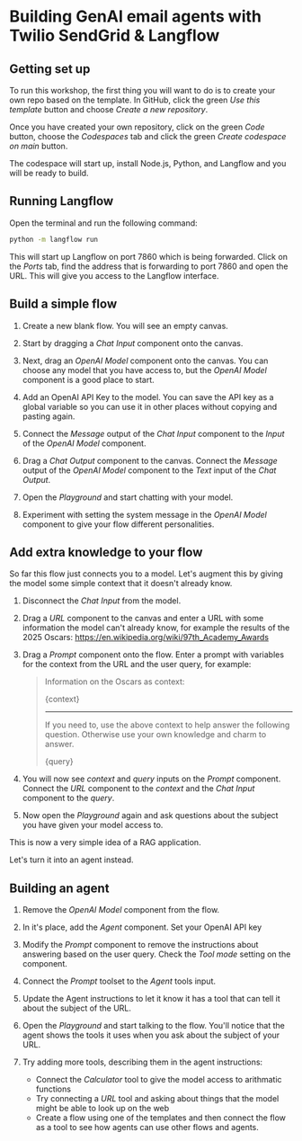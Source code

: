 # Building GenAI email agents with Twilio SendGrid & Langflow

## Getting set up

To run this workshop, the first thing you will want to do is to create your own repo based on the template. In GitHub, click the green _Use this template_ button and choose _Create a new repository_.

Once you have created your own repository, click on the green _Code_ button, choose the _Codespaces_ tab and click the green _Create codespace on main_ button.

The codespace will start up, install Node.js, Python, and Langflow and you will be ready to build.

## Running Langflow

Open the terminal and run the following command:

```sh
python -m langflow run
```

This will start up Langflow on port 7860 which is being forwarded. Click on the _Ports_ tab, find the address that is forwarding to port 7860 and open the URL. This will give you access to the Langflow interface.

## Build a simple flow

1. Create a new blank flow. You will see an empty canvas.

2. Start by dragging a _Chat Input_ component onto the canvas.

3. Next, drag an _OpenAI Model_ component onto the canvas. You can choose any model that you have access to, but the _OpenAI Model_ component is a good place to start.

4. Add an OpenAI API Key to the model. You can save the API key as a global variable so you can use it in other places without copying and pasting again.

5. Connect the _Message_ output of the _Chat Input_ component to the _Input_ of the _OpenAI Model_ component.

6. Drag a _Chat Output_ component to the canvas. Connect the _Message_ output of the _OpenAI Model_ component to the _Text_ input of the _Chat Output_.

7. Open the _Playground_ and start chatting with your model.

8. Experiment with setting the system message in the _OpenAI Model_ component to give your flow different personalities.

## Add extra knowledge to your flow

So far this flow just connects you to a model. Let's augment this by giving the model some simple context that it doesn't already know.

1. Disconnect the _Chat Input_ from the model.

2. Drag a _URL_ component to the canvas and enter a URL with some information the model can't already know, for example the results of the 2025 Oscars: https://en.wikipedia.org/wiki/97th_Academy_Awards

3. Drag a _Prompt_ component onto the flow. Enter a prompt with variables for the context from the URL and the user query, for example:

   > Information on the Oscars as context:
   >
   > {context}
   >
   > ***
   >
   > If you need to, use the above context to help answer the following question. Otherwise use your own knowledge and charm to answer.
   >
   > {query}

4. You will now see _context_ and _query_ inputs on the _Prompt_ component. Connect the _URL_ component to the _context_ and the _Chat Input_ component to the _query_.

5. Now open the _Playground_ again and ask questions about the subject you have given your model access to.

This is now a very simple idea of a RAG application.

Let's turn it into an agent instead.

## Building an agent

1. Remove the _OpenAI Model_ component from the flow.

2. In it's place, add the _Agent_ component. Set your OpenAI API key

3. Modify the _Prompt_ component to remove the instructions about answering based on the user query. Check the _Tool mode_ setting on the component.

4. Connect the _Prompt_ toolset to the _Agent_ tools input.

5. Update the Agent instructions to let it know it has a tool that can tell it about the subject of the URL.

6. Open the _Playground_ and start talking to the flow. You'll notice that the agent shows the tools it uses when you ask about the subject of your URL.

7. Try adding more tools, describing them in the agent instructions:
   - Connect the _Calculator_ tool to give the model access to arithmatic functions
   - Try connecting a _URL_ tool and asking about things that the model might be able to look up on the web
   - Create a flow using one of the templates and then connect the flow as a tool to see how agents can use other flows and agents.
